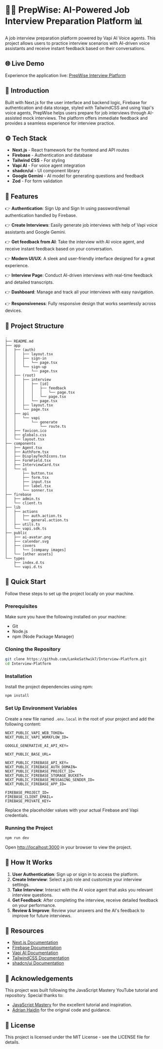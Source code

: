 # 🎤💼 PrepWise: AI-Powered Job Interview Preparation Platform 📊

A job interview preparation platform powered by Vapi AI Voice agents. This project allows users to practice interview scenarios with AI-driven voice assistants and receive instant feedback based on their conversations.

## 🌐 Live Demo

Experience the application live: [PrepWise Interview Platform](https://interview-platform-sand.vercel.app/)

## 🤖 Introduction

Built with Next.js for the user interface and backend logic, Firebase for authentication and data storage, styled with TailwindCSS and using Vapi's voice agents, PrepWise helps users prepare for job interviews through AI-assisted mock interviews. The platform offers immediate feedback and provides a seamless experience for interview practice.

## ⚙️ Tech Stack

- **Next.js** - React framework for the frontend and API routes
- **Firebase** - Authentication and database
- **Tailwind CSS** - For styling
- **Vapi AI** - For voice agent integration
- **shadcn/ui** - UI component library
- **Google Gemini** - AI model for generating questions and feedback
- **Zod** - For form validation

## 🔋 Features

👉 **Authentication**: Sign Up and Sign In using password/email authentication handled by Firebase.

👉 **Create Interviews**: Easily generate job interviews with help of Vapi voice assistants and Google Gemini.

👉 **Get feedback from AI**: Take the interview with AI voice agent, and receive instant feedback based on your conversation.

👉 **Modern UI/UX**: A sleek and user-friendly interface designed for a great experience.

👉 **Interview Page**: Conduct AI-driven interviews with real-time feedback and detailed transcripts.

👉 **Dashboard**: Manage and track all your interviews with easy navigation.

👉 **Responsiveness**: Fully responsive design that works seamlessly across devices.

## 📂 Project Structure

```
.
├── README.md
├── app
│   ├── (auth)
│   │   ├── layout.tsx
│   │   ├── sign-in
│   │   │   └── page.tsx
│   │   └── sign-up
│   │       └── page.tsx
│   ├── (root)
│   │   ├── interview
│   │   │   ├── [id]
│   │   │   │   ├── feedback
│   │   │   │   │   └── page.tsx
│   │   │   │   └── page.tsx
│   │   │   └── page.tsx
│   │   ├── layout.tsx
│   │   └── page.tsx
│   ├── api
│   │   └── vapi
│   │       └── generate
│   │           └── route.ts
│   ├── favicon.ico
│   ├── globals.css
│   └── layout.tsx
├── components
│   ├── Agent.tsx
│   ├── AuthForm.tsx
│   ├── DisplayTechIcons.tsx
│   ├── FormField.tsx
│   ├── InterviewCard.tsx
│   └── ui
│       ├── button.tsx
│       ├── form.tsx
│       ├── input.tsx
│       ├── label.tsx
│       └── sonner.tsx
├── firebase
│   ├── admin.ts
│   └── client.ts
├── lib
│   ├── actions
│   │   ├── auth.action.ts
│   │   └── general.action.ts
│   ├── utils.ts
│   └── vapi.sdk.ts
├── public
│   ├── ai-avatar.png
│   ├── calendar.svg
│   ├── covers
│   │   └── [company images]
│   └── [other assets]
└── types
    ├── index.d.ts
    └── vapi.d.ts
```

## 🤸 Quick Start

Follow these steps to set up the project locally on your machine.

### Prerequisites

Make sure you have the following installed on your machine:

- Git
- Node.js
- npm (Node Package Manager)

### Cloning the Repository

```bash
git clone https://github.com/LankeSathwik7/Interview-Platform.git
cd Interview-Platform
```

### Installation

Install the project dependencies using npm:

```bash
npm install
```

### Set Up Environment Variables

Create a new file named `.env.local` in the root of your project and add the following content:

```
NEXT_PUBLIC_VAPI_WEB_TOKEN=
NEXT_PUBLIC_VAPI_WORKFLOW_ID=

GOOGLE_GENERATIVE_AI_API_KEY=

NEXT_PUBLIC_BASE_URL=

NEXT_PUBLIC_FIREBASE_API_KEY=
NEXT_PUBLIC_FIREBASE_AUTH_DOMAIN=
NEXT_PUBLIC_FIREBASE_PROJECT_ID=
NEXT_PUBLIC_FIREBASE_STORAGE_BUCKET=
NEXT_PUBLIC_FIREBASE_MESSAGING_SENDER_ID=
NEXT_PUBLIC_FIREBASE_APP_ID=

FIREBASE_PROJECT_ID=
FIREBASE_CLIENT_EMAIL=
FIREBASE_PRIVATE_KEY=
```

Replace the placeholder values with your actual Firebase and Vapi credentials.

### Running the Project

```bash
npm run dev
```

Open [http://localhost:3000](http://localhost:3000) in your browser to view the project.

## 🧠 How It Works

1. **User Authentication**: Sign up or sign in to access the platform.
2. **Create Interview**: Select a job role and customize your interview settings.
3. **Take Interview**: Interact with the AI voice agent that asks you relevant interview questions.
4. **Get Feedback**: After completing the interview, receive detailed feedback on your performance.
5. **Review & Improve**: Review your answers and the AI's feedback to improve for future interviews.

## 🔗 Resources

- [Next.js Documentation](https://nextjs.org/docs)
- [Firebase Documentation](https://firebase.google.com/docs)
- [Vapi AI Documentation](https://vapi.ai/docs)
- [TailwindCSS Documentation](https://tailwindcss.com/docs)
- [shadcn/ui Documentation](https://ui.shadcn.com/)

## 🙏 Acknowledgements

This project was built following the JavaScript Mastery YouTube tutorial and repository. Special thanks to:

- [JavaScript Mastery](https://www.youtube.com/@javascriptmastery) for the excellent tutorial and inspiration.
- [Adrian Hajdin](https://github.com/adrianhajdin) for the original code and guidance.

## 📝 License

This project is licensed under the MIT License - see the LICENSE file for details.
